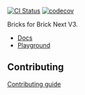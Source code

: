 [![CI Status](https://github.com/easyops-cn/next-advanced-bricks/actions/workflows/ci.yml/badge.svg?event=push)](https://github.com/easyops-cn/next-advanced-bricks/actions?query=workflow%3ACI)
[![codecov](https://codecov.io/github/easyops-cn/next-advanced-bricks/branch/master/graph/badge.svg?token=XuXMnvvUSG)](https://codecov.io/github/easyops-cn/next-advanced-bricks)

Bricks for Brick Next V3.

- [Docs](https://bricks.js.org)
- [Playground](https://bricks.js.org/playground)

## Contributing

[Contributing guide](CONTRIBUTING.md)

